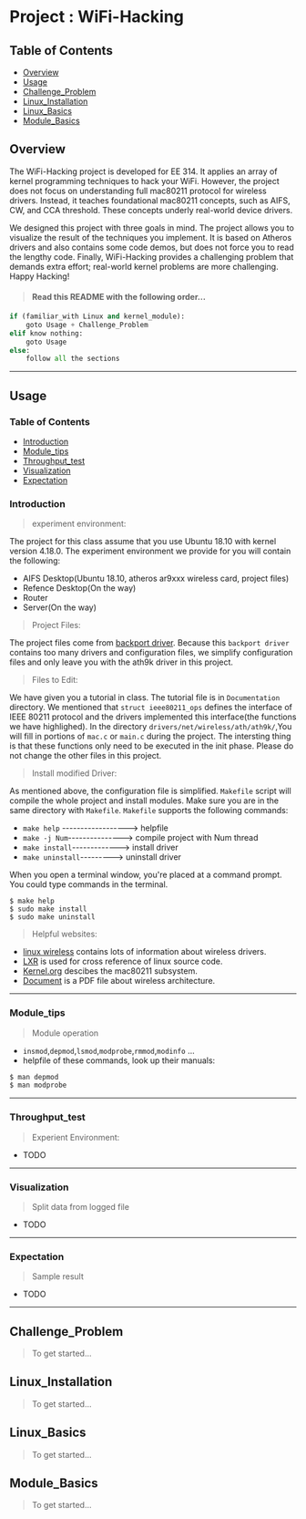 # Project : WiFi-Hacking
## Table of Contents

- [Overview](#overview)
- [Usage](#usage)
- [Challenge_Problem](#challenge_Problem)
- [Linux_Installation](#Linux_Installation)
- [Linux_Basics](#Linux_Basics)
- [Module_Basics](#Module_Basics)


## Overview

The WiFi-Hacking project is developed for EE 314. It applies an array of kernel programming techniques to hack your WiFi. However, the project does not focus on understanding full mac80211 protocol for wireless drivers. Instead, it teaches foundational mac80211 concepts, such as AIFS, CW, and CCA threshold. These concepts underly real-world device drivers.

We designed this project with three goals in mind. The project allows you to visualize the result of the techniques you implement. It is based on Atheros drivers and also contains some code demos, but does not force you to read the lengthy code. Finally, WiFi-Hacking provides a challenging problem that demands extra effort; real-world kernel problems are more challenging. Happy Hacking!


> #### Read this README with the following order...
``` python
if (familiar_with Linux and kernel_module):
    goto Usage + Challenge_Problem
elif know nothing:
    goto Usage
else:
    follow all the sections

```


----

## Usage

### Table of Contents

- [Introduction](#introduction)
- [Module_tips](#module_tips)
- [Throughput_test](#Throughput_test)
- [Visualization](#Visualization)
- [Expectation](#Expectation)

### Introduction
> experiment environment:

The project for this class assume that you use Ubuntu 18.10 with kernel version 4.18.0.
The experiment environment we provide for you will contain the following:
- AIFS Desktop(Ubuntu 18.10, atheros ar9xxx wireless card, project files)
- Refence Desktop(On the way)
- Router
- Server(On the way)


> Project Files:

 The project files come from [backport driver](https://mirrors.edge.kernel.org/pub/linux/kernel/projects/backports/stable/v4.19.7/). Because this `backport driver` contains too many drivers and configuration files, we simplify configuration files and only leave you with the ath9k driver in this project.


> Files to Edit: 

We have given you a tutorial in class. The tutorial file is in `Documentation` directory. We mentioned that `struct ieee80211_ops` defines the interface of IEEE 80211 protocol and the drivers implemented this interface(the functions we have highlighed). In the directory `drivers/net/wireless/ath/ath9k/`,You will fill in portions of `mac.c` or `main.c` during the project. The intersting thing is that these functions only need to be executed in the init phase. Please do not change the other files in this project.

> Install modified Driver:

As mentioned above, the configuration file is simplified. `Makefile` script will compile the whole project and install modules. Make sure you are in the same directory with `Makefile`.
`Makefile` supports the following commands:
- `make help`   ------------------> helpfile
- `make -j Num`---------------> compile project with Num thread
- `make install`-------------> install driver
- `make uninstall`---------> uninstall driver

When you open a terminal window, you're placed at a command prompt. You could type commands in the terminal.
```shell
$ make help
$ sudo make install
$ sudo make uninstall
```

> Helpful websites:

- [linux wireless](https://wireless.wiki.kernel.org/) contains lots of information about wireless drivers.
- [LXR](https://elixir.bootlin.com/linux/latest/source) is used for cross reference of linux source code.
- [Kernel.org](https://www.kernel.org/doc/html/latest/driver-api/80211/mac80211-advanced.html) descibes the mac80211 subsystem.
- [Document](https://wireless.wiki.kernel.org/_media/en/developers/documentation/mac80211.pdf) is a PDF file about wireless architecture.

-----
### Module_tips
>Module operation

- `insmod`,`depmod`,`lsmod`,`modprobe`,`rmmod`,`modinfo` ...
- helpfile of these commands, look up their manuals:
```sh
$ man depmod
$ man modprobe
```

----
### Throughput_test
> Experient Environment:

- TODO

----
### Visualization
> Split data from logged file
- TODO
----
### Expectation
> Sample result

- TODO
-----




## Challenge_Problem

> To get started...


## Linux_Installation

> To get started...

## Linux_Basics

> To get started...


## Module_Basics
> To get started...